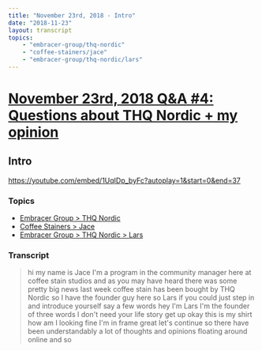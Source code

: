 ```yaml
---
title: "November 23rd, 2018 - Intro"
date: "2018-11-23"
layout: transcript
topics: 
    - "embracer-group/thq-nordic"
    - "coffee-stainers/jace"
    - "embracer-group/thq-nordic/lars"
---
```

# [November 23rd, 2018 Q&A #4: Questions about THQ Nordic + my opinion](../2018-11-23.md)
## Intro
https://youtube.com/embed/1UqIDp_byFc?autoplay=1&start=0&end=37
### Topics
* [Embracer Group > THQ Nordic](../topics/embracer-group/thq-nordic.md)
* [Coffee Stainers > Jace](../topics/coffee-stainers/jace.md)
* [Embracer Group > THQ Nordic > Lars](../topics/embracer-group/thq-nordic/lars.md)

### Transcript

> hi my name is Jace I'm a program in the
> community manager here at coffee stain
> studios and as you may have heard there
> was some pretty big news last week
> coffee stain has been bought by THQ
> Nordic so I have the founder guy here so
> Lars if you could just step in and
> introduce yourself say a few words
> hey I'm Lars I'm the founder of three
> words I don't need your life story get
> up okay this is my shirt how am I
> looking fine I'm in frame great let's
> continue so there have been
> understandably a lot of thoughts and
> opinions floating around online and so
